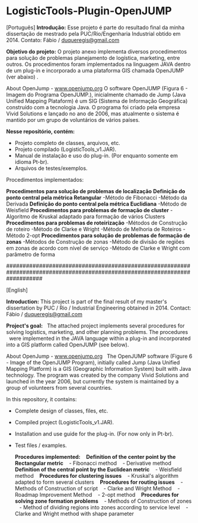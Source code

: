# LogisticTools-Plugin-OpenJUMP

[Português]
**Introdução:**
Esse projeto é parte do resultado final da minha dissertação de mestrado pela PUC/Rio/Engenharia Industrial obtido em 2014.
Contato: Fábio / duqueregis@gmail.com

**Objetivo do projeto:**
  O projeto anexo implementa diversos procedimentos para solução de problemas planejamento de logística, marketing, entre outros. Os procedimentos 
  foram implementados na linguagem JAVA dentro de um plug-in e incorporado a uma plataforma GIS chamada OpenJUMP (ver abaixo) .

About OpenJump - www.openjump.org
  O software OpenJUMP (Figura 6 - Imagem do Programa OpenJUMP.), inicialmente chamado de Jump (Java Unified Mapping Plataform) é um SIG (Sistema de Informação Geográfica) construído com a tecnologia Java. O programa foi criado pela empresa Vivid Solutions e lançado no ano de 2006, mas atualmente o sistema é mantido por um grupo de voluntários de vários países.

**Nesse repositório, contém:**
- Projeto completo de classes, arquivos, etc. 
- Projeto compilado (LogisticTools_v1.JAR). 
- Manual de instalação e uso do plug-in. (Por enquanto somente em idioma Pt-br).
- Arquivos de testes/exemplos.

Procedimentos implementados:

  **Procedimentos para solução de problemas de localização**
  **Definição do ponto central pela métrica Retangular**
  -Método de Fibonacci
  -Método da Derivada
  **Definição do ponto central pela métrica Euclidiana**
  -Método de Weisfield
  **Procedimentos para problemas de formação de cluster**
  -Algoritmo de Kruskal adaptado para formação de vários Clusters
  **Procedimentos para problemas de roteirização**
  -Métodos de Construção de roteiro
  -Método de Clarke e Wright
  -Método de Melhoria de Roteiros
  -Método 2-opt
  **Procedimentos para solução de problemas de formação de zonas**
  -Métodos de Construção de zonas 
  -Método de divisão de regiões em zonas de acordo com nível de serviço
  -Método de Clarke e Wright com parâmetro de forma


###########################################################################################################################

[English]

**Introduction:**
This project is part of the final result of my master's dissertation by PUC / Rio / Industrial Engineering obtained in 2014.
Contact: Fábio / duqueregis@gmail.com

**Project's goal:**
  The attached project implements several procedures for solving logistics, marketing, and other planning problems. The procedures
  were implemented in the JAVA language within a plug-in and incorporated into a GIS platform called OpenJUMP (see below).

About OpenJump - www.openjump.org
  The OpenJUMP software (Figure 6 - Image of the OpenJUMP Program), initially called Jump (Java Unified Mapping Platform) is a GIS (Geographic Information System) built with Java technology. The program was created by the company Vivid Solutions and launched in the year 2006, but currently the system is maintained by a group of volunteers from several countries.

In this repository, it contains:
- Complete design of classes, files, etc.
- Compiled project (LogisticTools_v1.JAR).
- Installation and use guide for the plug-in. (For now only in Pt-br).
- Test files / examples.

  **Procedures implemented:**
   **Definition of the center point by the Rectangular metric**
   - Fibonacci method
   - Derivative method
   **Definition of the central point by the Euclidean metric**
   - Weisfield method
   **Procedures for clustering issues**
   - Kruskal's algorithm adapted to form several clusters
   **Procedures for routing issues**
   - Methods of Construction of script
   - Clarke and Wright Method
   - Roadmap Improvement Method
   - 2-opt method
   **Procedures for solving zone formation problems**
   - Methods of Construction of zones
   - Method of dividing regions into zones according to service level
   - Clarke and Wright method with shape parameter
